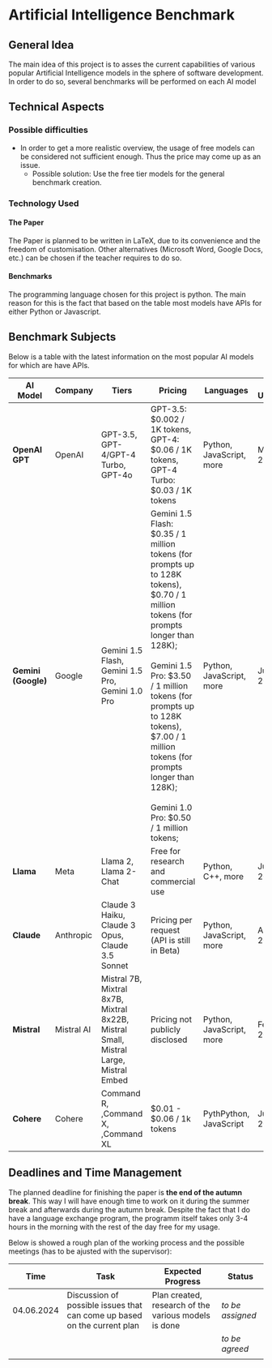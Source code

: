 # Artificial Intelligence Benchmark

## General Idea

The main idea of this project is to asses the current capabilities of various popular Artificial Intelligence models in the sphere of software development. In order to do so, several benchmarks will be performed on each AI model 

## 
## Technical Aspects
### Possible difficulties
- In order to get a more realistic overview, the usage of free models can be considered not sufficient enough. Thus the price may come up as an issue.
    - Possible solution: Use the free tier models for the general benchmark creation.

### Technology Used

#### The Paper

The Paper is planned to be written in LaTeX, due to its convenience and the freedom of customisation. Other alternatives (Microsoft Word, Google Docs, etc.) can be chosen if the teacher requires to do so.

#### Benchmarks 

The programming language chosen for this project is python. The main reason for this is the fact that based on the table most models have APIs for either Python or Javascript.   

## Benchmark Subjects 

Below is a table with the latest information on the most popular AI models for which are have APIs.  

| **AI Model**     | **Company** | **Tiers**                                                   | **Pricing**                                                                                     | **Languages**           | **Last Updated** | **API/Local** | **Free Tier**                         |**Link** |
|------------------|-------------|-------------------------------------------------------------|-------------------------------------------------------------------------------------------------|-------------------------|------------------|---------------|--------------------------------------|----------|
| **OpenAI GPT**   | OpenAI      | GPT-3.5,<br>GPT-4/GPT-4 Turbo,<br>GPT-4o                    | GPT-3.5: $0.002 / 1K tokens, GPT-4: $0.06 / 1K tokens, GPT-4 Turbo: $0.03 / 1K tokens          | Python, JavaScript, more | Mar 2024         | API           | Limited access in free tier          |   https://platform.openai.com/docs/models       |
| **Gemini (Google)** | Google     | Gemini 1.5 Flash,<br>Gemini 1.5 Pro,<br>Gemini 1.0 Pro          | Gemini 1.5 Flash: $0.35 / 1 million tokens (for prompts up to 128K tokens), $0.70 / 1 million tokens (for prompts longer than 128K);<br><br>Gemini 1.5 Pro: $3.50 / 1 million tokens (for prompts up to 128K tokens), $7.00 / 1 million tokens (for prompts longer than 128K);<br><br>Gemini 1.0 Pro: $0.50 / 1 million tokens; | Python, JavaScript, more | Jun 2024  | API | Yes (limited amount of requests per day)        |      https://ai.google.dev/pricing  |
| **Llama**        | Meta        | Llama 2,<br>Llama 2-Chat                                       | Free for research and commercial use                                          | Python, C++, more        | July 2024        | Local         | Yes                                   |        |
| **Claude**       | Anthropic   | Claude 3 Haiku,<br>Claude 3 Opus,<br>Claude 3.5 Sonnet            | Pricing per request (API is still in Beta)                                   | Python, JavaScript, more | Apr 2024         | API           | Yes         |        |
| **Mistral**      | Mistral AI  | Mistral 7B,<br>Mixtral 8x7B,<br>Mixtral 8x22B,<br>Mistral Small,<br>Mistral Large,<br>Mistral Embed | Pricing not publicly disclosed                   | Python, JavaScript, more | Feb 2024         | API           | Yes  |  https://docs.mistral.ai/api/      |
| **Cohere**       | Cohere      | Command R,<br>,Command X,<br>,Command XL | $0.01 - $0.06 / 1k tokens | PythPython, JavaScript |July 2024 | API | Yes | https://cohere.com/command|


## Deadlines and Time Management

The planned deadline for finishing the paper is **the end of the autumn break**. This way I will have enough time to work on it during the summer break and afterwards during the autumn break. Despite the fact that I do have a language exchange program, the programm itself takes only 3-4 hours in the morning with the rest of the day free for my usage.

Below is showed a rough plan of the working process and the possible meetings (has to be ajusted with the supervisor):

|**Time**| **Task**  |**Expected Progress**   | **Status**  |
|---|---|---|---|
| 04.06.2024  | Discussion of possible issues that can come up based on the current plan | Plan created, research of the various models is done  | *to be assigned*  |
|   |   |   | *to be agreed*  |
|   |   |   |   |
